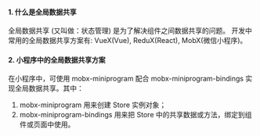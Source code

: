 <!--
 * @Descripttion: 打开koroFileHeader查看配置 进行设置: https://github.com/OBKoro1/koro1FileHeader/wiki/%E9%85%8D%E7%BD%AE
 * @version: April 2021 (version 1.56)
 * @Author: ZhangKe
 * @Date: 2022-06-04 21:01:26
 * @LastEditors: ZhangKe
 * @LastEditTime: 2022-06-05 09:09:35
 * @FilePath: \22_微信小程序\105_了解全局数据共享.md
-->
#### 1. 什么是全局数据共享
全局数据共享 (又叫做：状态管理) 是为了解决组件之间数据共享的问题。
开发中常用的全局数据共享方案有: VueX(Vue), ReduX(React), MobX(微信小程序)。

#### 2. 小程序中的全局数据共享方案
在小程序中，可使用 mobx-miniprogram 配合 mobx-miniprogram-bindings 实现全局数据共享。其中：
1. mobx-miniprogram 用来创建 Store 实例对象；
2. mobx-miniprogram-bindings 用来把 Store 中的共享数据或方法，绑定到组件或页面中使用。